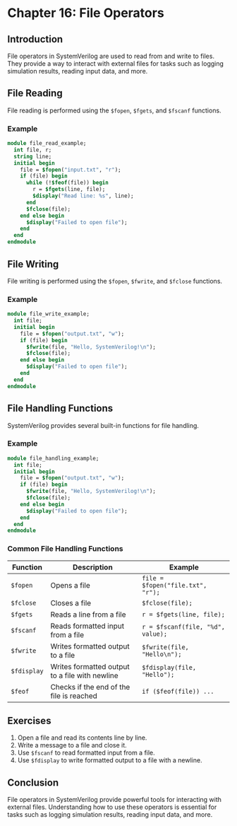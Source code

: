 # Chapter 16: File Operators

## Introduction
File operators in SystemVerilog are used to read from and write to files. They provide a way to interact with external files for tasks such as logging simulation results, reading input data, and more.

## File Reading
File reading is performed using the `$fopen`, `$fgets`, and `$fscanf` functions.

### Example
```systemverilog
module file_read_example;
  int file, r;
  string line;
  initial begin
    file = $fopen("input.txt", "r");
    if (file) begin
      while (!$feof(file)) begin
        r = $fgets(line, file);
        $display("Read line: %s", line);
      end
      $fclose(file);
    end else begin
      $display("Failed to open file");
    end
  end
endmodule
```

## File Writing
File writing is performed using the `$fopen`, `$fwrite`, and `$fclose` functions.

### Example
```systemverilog
module file_write_example;
  int file;
  initial begin
    file = $fopen("output.txt", "w");
    if (file) begin
      $fwrite(file, "Hello, SystemVerilog!\n");
      $fclose(file);
    end else begin
      $display("Failed to open file");
    end
  end
endmodule
```

## File Handling Functions
SystemVerilog provides several built-in functions for file handling.

### Example
```systemverilog
module file_handling_example;
  int file;
  initial begin
    file = $fopen("output.txt", "w");
    if (file) begin
      $fwrite(file, "Hello, SystemVerilog!\n");
      $fclose(file);
    end else begin
      $display("Failed to open file");
    end
  end
endmodule
```

### Common File Handling Functions
| Function      | Description                                 | Example                          |
|---------------|---------------------------------------------|----------------------------------|
| `$fopen`      | Opens a file                                | `file = $fopen("file.txt", "r");`|
| `$fclose`     | Closes a file                               | `$fclose(file);`                 |
| `$fgets`      | Reads a line from a file                    | `r = $fgets(line, file);`        |
| `$fscanf`     | Reads formatted input from a file           | `r = $fscanf(file, "%d", value);`|
| `$fwrite`     | Writes formatted output to a file           | `$fwrite(file, "Hello\n");`      |
| `$fdisplay`   | Writes formatted output to a file with newline | `$fdisplay(file, "Hello");`      |
| `$feof`       | Checks if the end of the file is reached    | `if ($feof(file)) ...`           |

## Exercises
1. Open a file and read its contents line by line.
2. Write a message to a file and close it.
3. Use `$fscanf` to read formatted input from a file.
4. Use `$fdisplay` to write formatted output to a file with a newline.

## Conclusion
File operators in SystemVerilog provide powerful tools for interacting with external files. Understanding how to use these operators is essential for tasks such as logging simulation results, reading input data, and more.
